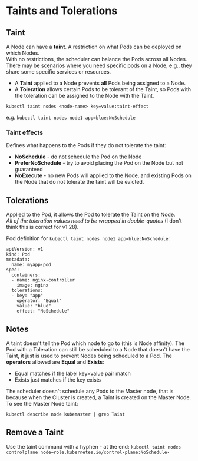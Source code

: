 # Taints and Tolerations

## Taint
A Node can have a **taint**. A restriction on what Pods can be deployed on which Nodes.  
With no restrictions, the scheduler can balance the Pods across all Nodes.  
There may be scenarios where you need specific pods on a Node, e.g., they share some specific services or resources.  

- A **Taint** applied to a Node prevents **all** Pods being assigned to a Node.
- A **Toleration** allows certain Pods to be tolerant of the Taint, so Pods with the toleration can be assigned to the Node with the Taint.

`kubectl taint nodes <node-name> key=value:taint-effect`

e.g.
`kubectl taint nodes node1 app=blue:NoSchedule`

### Taint effects
Defines what happens to the Pods if they do not tolerate the taint:
- **NoSchedule** - do not schedule the Pod on the Node
- **PreferNoSchedule** - try to avoid placing the Pod on the Node but not guaranteed
- **NoExecute** - no new Pods will applied to the Node, and existing Pods on the Node that do not tolerate the taint will be evicted.

## Tolerations
Applied to the Pod, it allows the Pod to tolerate the Taint on the Node.  
*All of the toleration values need to be wrapped in double-quotes* (I don't think this is correct for v1.28).

Pod definition for `kubectl taint nodes node1 app=blue:NoSchedule`:
```
apiVersion: v1
kind: Pod
metadata:
  name: myapp-pod
spec:
  containers:
  - name: nginx-controller
    image: nginx
  tolerations:
  - key: "app"
    operator: "Equal"
    value: "blue"
    effect: "NoSchedule"
```

## Notes
A taint doesn't tell the Pod which node to go to (this is Node affinity).
The Pod with a Toleration can still be scheduled to a Node that doesn't have the Taint, it just is used to prevent Nodes being scheduled to a Pod.
The **operators** allowed are **Equal** and **Exists**:
- Equal matches if the label key=value pair match
- Exists just matches if the key exists

The scheduler doesn't schedule any Pods to the Master node, that is because when the Cluster is created, a Taint is created on the Master Node.
To see the Master Node taint:

`kubectl describe node kubemaster | grep Taint`

## Remove a Taint
Use the taint command with a hyphen - at the end:
`kubectl taint nodes controlplane node=role.kubernetes.io/control-plane:NoSchedule-`
